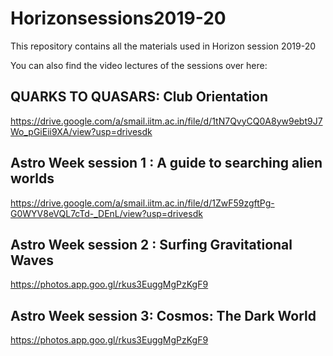 # Horizonsessions2019-20
This repository contains all the materials used in Horizon session 2019-20

You can also find the video lectures of the sessions over here:

## QUARKS TO QUASARS: Club Orientation
https://drive.google.com/a/smail.iitm.ac.in/file/d/1tN7QvyCQ0A8yw9ebt9J7Wo_pGiEii9XA/view?usp=drivesdk

## Astro Week session 1 : A guide to searching alien worlds
https://drive.google.com/a/smail.iitm.ac.in/file/d/1ZwF59zgftPg-G0WYV8eVQL7cTd-_DEnL/view?usp=drivesdk

## Astro Week session 2 : Surfing Gravitational Waves
https://photos.app.goo.gl/rkus3EuggMgPzKgF9

## Astro Week session 3: Cosmos: The Dark World
https://photos.app.goo.gl/rkus3EuggMgPzKgF9
